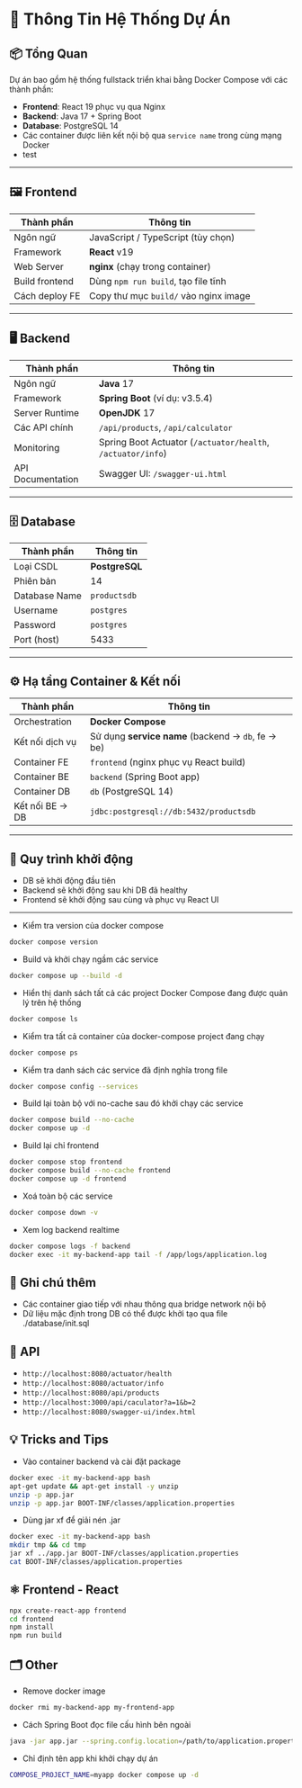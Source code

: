 # 🧱 Thông Tin Hệ Thống Dự Án

## 📦 Tổng Quan

Dự án bao gồm hệ thống fullstack triển khai bằng Docker Compose với các thành phần:

- **Frontend**: React 19 phục vụ qua Nginx
- **Backend**: Java 17 + Spring Boot
- **Database**: PostgreSQL 14
- Các container được liên kết nội bộ qua `service name` trong cùng mạng Docker
- test

---

## 🖼️ Frontend

| Thành phần     | Thông tin                             |
| -------------- | ------------------------------------- |
| Ngôn ngữ       | JavaScript / TypeScript (tùy chọn)    |
| Framework      | **React** v19                         |
| Web Server     | **nginx** (chạy trong container)      |
| Build frontend | Dùng `npm run build`, tạo file tĩnh   |
| Cách deploy FE | Copy thư mục `build/` vào nginx image |

---

## 🖥️ Backend

| Thành phần        | Thông tin                                                   |
| ----------------- | ----------------------------------------------------------- |
| Ngôn ngữ          | **Java** 17                                                 |
| Framework         | **Spring Boot** (ví dụ: v3.5.4)                             |
| Server Runtime    | **OpenJDK** 17                                              |
| Các API chính     | `/api/products`, `/api/calculator`                          |
| Monitoring        | Spring Boot Actuator (`/actuator/health`, `/actuator/info`) |
| API Documentation | Swagger UI: `/swagger-ui.html`                              |

---

## 🗄️ Database

| Thành phần    | Thông tin      |
| ------------- | -------------- |
| Loại CSDL     | **PostgreSQL** |
| Phiên bản     | 14             |
| Database Name | `productsdb`   |
| Username      | `postgres`     |
| Password      | `postgres`     |
| Port (host)   | 5433           |

---

## ⚙️ Hạ tầng Container & Kết nối

| Thành phần      | Thông tin                                          |
| --------------- | -------------------------------------------------- |
| Orchestration   | **Docker Compose**                                 |
| Kết nối dịch vụ | Sử dụng **service name** (backend → `db`, fe → be) |
| Container FE    | `frontend` (nginx phục vụ React build)             |
| Container BE    | `backend` (Spring Boot app)                        |
| Container DB    | `db` (PostgreSQL 14)                               |
| Kết nối BE → DB | `jdbc:postgresql://db:5432/productsdb`             |

---

## 🔄 Quy trình khởi động

- DB sẽ khởi động đầu tiên
- Backend sẽ khởi động sau khi DB đã healthy
- Frontend sẽ khởi động sau cùng và phục vụ React UI

---

- Kiểm tra version của docker compose

```bash
docker compose version
```

- Build và khởi chạy ngầm các service

```bash
docker compose up --build -d
```

- Hiển thị danh sách tất cả các project Docker Compose đang được quản lý trên hệ thống

```bash
docker compose ls
```

- Kiểm tra tất cả container của docker-compose project đang chạy

```bash
docker compose ps
```

- Kiểm tra danh sách các service đã định nghĩa trong file

```bash
docker compose config --services
```

- Build lại toàn bộ với no-cache sau đó khởi chạy các service

```bash
docker compose build --no-cache
docker compose up -d
```

- Build lại chỉ frontend

```bash
docker compose stop frontend
docker compose build --no-cache frontend
docker compose up -d frontend
```

- Xoá toàn bộ các service

```bash
docker compose down -v
```

- Xem log backend realtime

```bash
docker compose logs -f backend
docker exec -it my-backend-app tail -f /app/logs/application.log
```

## 📝 Ghi chú thêm

- Các container giao tiếp với nhau thông qua bridge network nội bộ
- Dữ liệu mặc định trong DB có thể được khởi tạo qua file ./database/init.sql

## 🔌 API

- `http://localhost:8080/actuator/health`
- `http://localhost:8080/actuator/info`
- `http://localhost:8080/api/products`
- `http://localhost:3000/api/caculator?a=1&b=2`
- `http://localhost:8080/swagger-ui/index.html`

## 💡 Tricks and Tips

- Vào container backend và cài đặt package

```bash
docker exec -it my-backend-app bash
apt-get update && apt-get install -y unzip
unzip -p app.jar
unzip -p app.jar BOOT-INF/classes/application.properties
```

- Dùng jar xf để giải nén .jar

```bash
docker exec -it my-backend-app bash
mkdir tmp && cd tmp
jar xf ../app.jar BOOT-INF/classes/application.properties
cat BOOT-INF/classes/application.properties
```

## ⚛️ Frontend - React

```bash
npx create-react-app frontend
cd frontend
npm install
npm run build
```

## 🗂️ Other

- Remove docker image

```bash
docker rmi my-backend-app my-frontend-app
```

- Cách Spring Boot đọc file cấu hình bên ngoài

```bash
java -jar app.jar --spring.config.location=/path/to/application.properties
```

- Chỉ định tên app khi khởi chạy dự án

```bash
COMPOSE_PROJECT_NAME=myapp docker compose up -d
```
